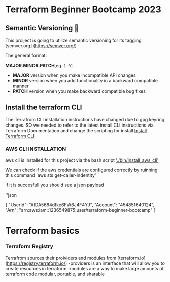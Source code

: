 # Terraform Beginner Bootcamp 2023

## Semantic Versioning :mage: 

This proiject is going to utilize semantic versioning for its tagging
[semver.org] (https://semver.org/) 

The general format:

 **MAJOR.MINOR.PATCH**,eg. `1.01` 

- **MAJOR** version when you make incompatible API changes
- **MINOR** version when you add functionality in a backward compatible manner
- **PATCH** version when you make backward compatible bug fixes

## Install the terraform CLI
The Terrafrom CLi installation instructions have changed due to gpg 
keyring changes. SO we needed to refer to the latest install CLI instructions via Terraform Documentation and change the scripting for install
[Install Terraform CLI](https://developer.hashicorp.com/terraform/tutorials/aws-get-started/install-cli)


### AWS CLI INSTALLATION
aws cli is installed for this project via the bash script ['./bin/install_aws_cli'](./bin/install_aws_cli)

We can check if the aws credentials are configured correctly by ruinning this command
'aws sts get-caller-indentity'

if it is succesfull you should see a json payload

''json

{
    "UserId": "AIDA5684dfke6FW6J4F4YJ",
    "Account": "454851640124",
    "Arn": "arn:aws:iam::1236549875:user/terraform-beginner-bootcamp"
}

# Terraform basics

### Terraform Registry

Terrafrom sources their proividers and modules from [terraform.io] (https://registry.terraform.io/)
-providers is an interface that will allow you to create resources in terraform
-modules are a way to make large amounts of terraform code modular, portable, and sharable

